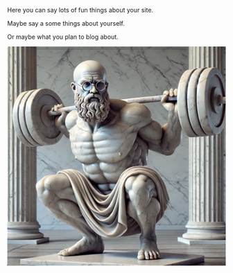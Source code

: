 Here you can say lots of fun things about your site.

Maybe say a some things about yourself.

Or maybe what you plan to blog about.

<img class="Kyykkyfilosofin päiväkirja" src="/assets/imgs/kyykkyfilosofi2.png">